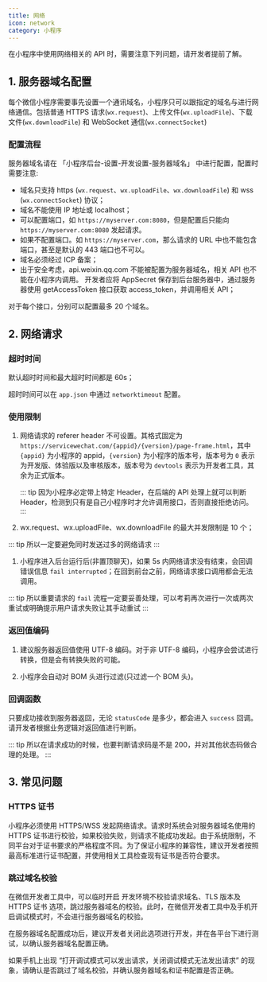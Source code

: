 ```yaml
---
title: 网络
icon: network
category: 小程序
---
```


在小程序中使用网络相关的 API 时，需要注意下列问题，请开发者提前了解。

## 1. 服务器域名配置

每个微信小程序需要事先设置一个通讯域名，小程序只可以跟指定的域名与进行网络通信。包括普通 HTTPS 请求(`wx.request`)、上传文件(`wx.uploadFile`)、下载文件(`wx.downloadFile`) 和 WebSocket 通信(`wx.connectSocket`)

### 配置流程

服务器域名请在 「小程序后台-设置-开发设置-服务器域名」 中进行配置，配置时需要注意:

- 域名只支持 https (`wx.request`、`wx.uploadFile`、`wx.downloadFile`) 和 wss (`wx.connectSocket`) 协议；
- 域名不能使用 IP 地址或 localhost；
- 可以配置端口，如 `https://myserver.com:8080`，但是配置后只能向 `https://myserver.com:8080` 发起请求。
- 如果不配置端口。如 `https://myserver.com`，那么请求的 URL 中也不能包含端口，甚至是默认的 443 端口也不可以。
- 域名必须经过 ICP 备案；
- 出于安全考虑，api.weixin.qq.com 不能被配置为服务器域名，相关 API 也不能在小程序内调用。 开发者应将 AppSecret 保存到后台服务器中，通过服务器使用 getAccessToken 接口获取 access_token，并调用相关 API；

对于每个接口，分别可以配置最多 20 个域名。

## 2. 网络请求

### 超时时间

默认超时时间和最大超时时间都是 60s；

超时时间可以在 `app.json` 中通过 `networktimeout` 配置。

### 使用限制

1. 网络请求的 referer header 不可设置。其格式固定为 `https://servicewechat.com/{appid}/{version}/page-frame.html`，其中 `{appid}` 为小程序的 appid，`{version}` 为小程序的版本号，版本号为 `0` 表示为开发版、体验版以及审核版本，版本号为 `devtools` 表示为开发者工具，其余为正式版本。

   ::: tip
   因为小程序必定带上特定 Header，在后端的 API 处理上就可以判断 Header，检测到只有是自己小程序时才允许调用接口，否则直接拒绝访问。
   :::

1. wx.request、wx.uploadFile、wx.downloadFile 的最大并发限制是 10 个；

::: tip
所以一定要避免同时发送过多的网络请求
:::

1. 小程序进入后台运行后(非置顶聊天)，如果 5s 内网络请求没有结束，会回调错误信息 `fail interrupted`；在回到前台之前，网络请求接口调用都会无法调用。

::: tip
所以重要请求的 `fail` 流程一定要妥善处理，可以考莉再次进行一次或两次重试或明确提示用户请求失败让其手动重试
:::

### 返回值编码

1. 建议服务器返回值使用 UTF-8 编码。对于非 UTF-8 编码，小程序会尝试进行转换，但是会有转换失败的可能。

1. 小程序会自动对 BOM 头进行过滤(只过滤一个 BOM 头)。

### 回调函数

只要成功接收到服务器返回，无论 `statusCode` 是多少，都会进入 `success` 回调。请开发者根据业务逻辑对返回值进行判断。

::: tip
所以在请求成功的时候，也要判断请求码是不是 200，并对其他状态码做合理的处理。
:::

## 3. 常见问题

### HTTPS 证书

小程序必须使用 HTTPS/WSS 发起网络请求。请求时系统会对服务器域名使用的 HTTPS 证书进行校验，如果校验失败，则请求不能成功发起。由于系统限制，不同平台对于证书要求的严格程度不同。为了保证小程序的兼容性，建议开发者按照最高标准进行证书配置，并使用相关工具检查现有证书是否符合要求。

### 跳过域名校验

在微信开发者工具中，可以临时开启 开发环境不校验请求域名、TLS 版本及 HTTPS 证书 选项，跳过服务器域名的校验。此时，在微信开发者工具中及手机开启调试模式时，不会进行服务器域名的校验。

在服务器域名配置成功后，建议开发者关闭此选项进行开发，并在各平台下进行测试，以确认服务器域名配置正确。

如果手机上出现 “打开调试模式可以发出请求，关闭调试模式无法发出请求” 的现象，请确认是否跳过了域名校验，并确认服务器域名和证书配置是否正确。
